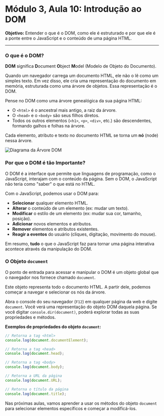 # Módulo 3, Aula 10: Introdução ao DOM

**Objetivo:** Entender o que é o DOM, como ele é estruturado e por que ele é a ponte entre o JavaScript e o conteúdo de uma página HTML.

---

### O que é o DOM?

**DOM** significa **D**ocument **O**bject **M**odel (Modelo de Objeto do Documento).

Quando um navegador carrega um documento HTML, ele não o lê como um simples texto. Em vez disso, ele cria uma representação do documento em memória, estruturada como uma árvore de objetos. Essa representação é o DOM.

Pense no DOM como uma árvore genealógica da sua página HTML:
*   O `<html>` é o ancestral mais antigo, a raiz da árvore.
*   O `<head>` e o `<body>` são seus filhos diretos.
*   Todos os outros elementos (`<h1>`, `<p>`, `<div>`, etc.) são descendentes, formando galhos e folhas na árvore.

Cada elemento, atributo e texto no documento HTML se torna um **nó** (node) nessa árvore.

![Diagrama da Árvore DOM](https://i.imgur.com/3Y11tM5.png )

### Por que o DOM é tão Importante?

O DOM é a interface que permite que linguagens de programação, como o JavaScript, interajam com o conteúdo da página. Sem o DOM, o JavaScript não teria como "saber" o que está no HTML.

Com o JavaScript, podemos usar o DOM para:
*   **Selecionar** qualquer elemento HTML.
*   **Alterar** o conteúdo de um elemento (ex: mudar um texto).
*   **Modificar** o estilo de um elemento (ex: mudar sua cor, tamanho, posição).
*   **Adicionar** novos elementos e atributos.
*   **Remover** elementos e atributos existentes.
*   **Reagir a eventos** do usuário (cliques, digitação, movimento do mouse).

Em resumo, **tudo** o que o JavaScript faz para tornar uma página interativa acontece através da manipulação do DOM.

### O Objeto `document`

O ponto de entrada para acessar e manipular o DOM é um objeto global que o navegador nos fornece chamado `document`.

Este objeto representa todo o documento HTML. A partir dele, podemos começar a navegar e selecionar os nós da árvore.

Abra o console do seu navegador (`F12`) em qualquer página da web e digite `document`. Você verá uma representação do objeto DOM daquela página. Se você digitar `console.dir(document)`, poderá explorar todas as suas propriedades e métodos.

**Exemplos de propriedades do objeto `document`:**
```javascript
// Retorna a tag <html>
console.log(document.documentElement);

// Retorna a tag <head>
console.log(document.head);

// Retorna a tag <body>
console.log(document.body);

// Retorna a URL da página
console.log(document.URL);

// Retorna o título da página
console.log(document.title);
```

Nas próximas aulas, vamos aprender a usar os métodos do objeto `document` para selecionar elementos específicos e começar a modificá-los.
